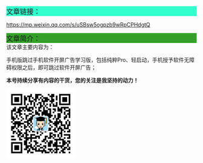 <div style="background-color:#33ffcc;font-size:18px">文章链接：</div>



<a href="https://mp.weixin.qq.com/s/uSBsw5ogpzb9wRpCPHdgtQ" target="_blank" >https://mp.weixin.qq.com/s/uSBsw5ogpzb9wRpCPHdgtQ</a>



<div style="background-color:RGB(52,160,40);font-size:18px">文章简介：</div>
该文章主要内容为：

手机版跳过手机软件开屏广告学习版，包括纯粹Pro、轻启动，手机授予软件无障碍权限之后，即可跳过软件开屏广告；



**本号持续分享有内容的干货，您的关注是我坚持的动力！**

<img src="./../../../_assets/clip_image002.jpg" alt="img" style="zoom:33%;" />